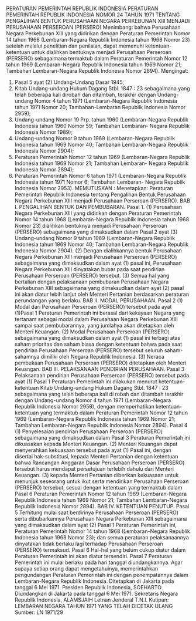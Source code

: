  PERATURAN PEMERINTAH REPUBLIK INDONESIA PERATURAN PEMERINTAH REPUBLIK INDONESIA NOMOR 24 TAHUN 1971 TENTANG PENGALIHAN BENTUK PERUSAHAAN NEGARA PERKEBUNAN XIII MENJADI PERUSAHAAN PERSEROAN (PERSERO)
Menimbang:
 bahwa Perusahaan Negara Perkebunan XIII yang didirikan dengan Peraturan Pemerintah Nomor 14 tahun 1968 (Lembaran-Negara Republik Indonesia tahun 1968 Nomor 23) setelah melalui penelitian dan penilaian, dapat memenuhi ketentuan-ketentuan untuk dialihkan bentuknya menjadi Perusahaan Perseroan (PERSERO) sebagaimana termaktub dalam Peraturan Pemerintah Nomor 12 tahun 1969 (Lembaran-Negara Republik Indonesia tahun 1969 Nomor 21; Tambahan Lembaran-Negara Republik Indonesia Nomor 2894). Mengingat:
1. Pasal 5 ayat (2) Undang-Undang Dasar 1945;
2. Kitab Undang-undang Hukum Dagang Stbl. 1847 : 23 sebagaimana yang telah beberapa kali dirobah dan ditambah, terakhir dengan Undang-undang Nomor 4 tahun 1971 (Lembaran-Negara Republik Indonesia tahun 1971 Nomor 20; Tambahan-Lembaran Republik Indonesia Nomor 2959);
3. Undang-undang Nomor 19 Prp. tahun 1960 (Lembaran-Negara Republik Indonesia tahun 1960 Nomor 59; Tambahan Lembaran- Negara Republik Indonesia Nomor 1989);
4. Undang-undang Nomor 9 tahun 1969 (Lembaran-Negara Republik Indonesia tahun 1969 Nomor 40; Tambahan Lembaran-Negara Republik Indonesia Nomor 2904);
5. Peraturan Pemerintah Nomor 12 tahun 1969 (Lembaran-Negara Republik Indonesia tahun 1969 Nomor 21; Tambahan Lembaran- Negara Republik Indonesia Nomor 2894);
6. Peraturan Pemerintah Nomor 6 tahun 1971 (Lembaran-Negara Republik Indonesia tahun 1971 Nomor 6; Tambahan Lembaran- Negara Republik Indonesia Nomor 2953).
MEMUTUSKAN :
 Menetapkan: Peraturan Pemerintah Republik Indonesia tentang Pengalihan Bentuk Perusahaan Negara Perkebunan XIII menjadi Perusahaan Perseroan (PERSERO). BAB I. PENGALIHAN BENTUK DAN PEMBUBARAN. Pasal 1.
(1) Perusahaan Negara Perkebunan XIII yang didirikan dengan Peraturan Pemerintah Nomor 14 tahun 1968 (Lembaran-Negara Republik Indonesia tahun 1968 Nomor 23) dialihkan bentuknya menjadi Perusahaan Perseroan (PERSERO) sebagaimana yang dimaksudkan dalam Pasal 2 ayat (3) Undang-undang Nomor 9 tahun 1969 (Lembaran-Negara Republik Indonesia tahun 1969 Nomor 40; Tambahan Lembaran-Negara Republik Indonesia Nomor 2904). (2) Dengan dialihkannya bentuk Perusahaan Negara Perkebunan XIII menjadi Perusahaan Perseroan (PERSERO) sebagaimana yang dimaksudkan dalam ayat (1) pasal ini, Perusahaan Negara Perkebunan XIII dinyatakan bubar pada saat pendirian Perusahaan Perseroan (PERSERO) tersebut. (3) Semua hal yang bertalian dengan pelaksanaan pembubaran Perusahaan Negara Perkebunan XIII sebagaimana yang dimaksudkan dalam ayat (2) pasal ini akan diatur lebih lanjut oleh Menteri Pertanian berdasarkan peraturan perundangan yang berlaku. BAB II. MODAL PERUSAHAAN.
Pasal 2
(1) Modal dari Perusahaan Perseroan (PERSERO) tersebut pada ayat (1)Pasal 1 Peraturan Pemerintah ini berasal dari kekayaan Negara yang tertanam sebagai modal dalam Perusahaan Negara Perkebunan XIII sampai saat pembubarannya, yang jumlahya akan ditetapkan oleh Menteri Keuangan. (2) Modal Perusahaan Perseroan (PERSERO) sebagaimana yang dimaksudkan dalam ayat (1) pasal ini terbagi atas saham prioritas dan saham biasa dengan ketentuan bahwa pada saat pendirian Perusahaan Perseroan (PERSERO) tersebut seluruh saham-sahamnya dimiliki oleh Negara Republik Indonesia. (3) Neraca pembukaan Perusahaan Perseroan (PERSERO) ditetapkan oleh Menteri Keuangan. BAB III. PELAKSANAAN PENDIRIAN PERUSAHAAN.
Pasal 3
Pelaksanaan pendirian Perusahaan Perseroan (PERSERO) tersebut pada ayat (1) Pasal 1 Peraturan Pemerintah ini dilakukan menurut ketentuan-ketentuan Kitab Undang-undang Hukum Dagang Stbl. 1847 : 23 sebagaimana yang telah beberapa kali di robah dan ditambah terakhir dengan Undang-undang Nomor 4 tahun 1971 (Lembaran-Negara Republik Indonesia Nomor 2959), dengan memperhatikan ketentuan- ketentuan yang termaktub dalam Peraturan Pemerintah Nomor 12 tahun 1969 (Lembaran-Negara Republik Indonesia tahun 1969 Nomor 21; Tambahan Lembaran-Negara Republik Indonesia Nomor 2894). Pasal 4 (1) Penyelesaian pendirian Perusahaan Perseroan (PERSERO) sebagaimana yang dimaksudkan dalam Pasal 3 Peraturan Pemerintah ini dikuasakan kepada Menteri Keuangan. (2) Menteri Keuangan dapat menyerahkan kekuasaan tersebut pada ayat (1) Pasal ini, dengan disertai hak-substitusi, kepada Menteri Pertanian dengan ketentuan bahwa Rancangan Anggaran Dasar Perusahaan Perseroan (PERSERO) tersebut harus mendapat persetujuan terlebih dahulu dari Menteri Keuangan. (3) kepada Menteri Pertanian diberikan kekuasaan untuk menunjuk seseorang untuk ikut serta mendirikan Perusahaan Perseroan (PERSERO) tersebut, sesuai dengan ketentuan yang termaktub dalam Pasal 6 Peraturan Pemerintah Nomor 12 tahun 1969 (Lembaran-Negara Republik Indonesia tahun 1969 Nomor 21; Tambahan Lembaran-Negara Republik Indonesia Nomor 2894). BAB IV. KETENTUAN PENUTUP.
Pasal 5
Terhitung mulai saat berdirinya Perusahaan Perseroan (PERSERO) serta dibubarkannya Perusahaan Negara Perkebunan XIII sebagaimana yang dimaksudkan dalam ayat (2) Pasal 1 Peraturan Pemerintah ini, Peraturan Pemerintah Nomor 14 tahun 1968 (Lembaran-Negara Republik Indonesia tahun 1968 Nomor 23); dan semua peraturan pelaksanaannya dinyatakan tidak berlaku lagi terhadap Perusahaan Perseroan (PERSERO) termaksud. Pasal 6 Hal-hal yang belum cukup diatur dalam Peraturan Pemerintah ini akan diatur tersendiri. Pasal 7 Peraturan Pemerintah ini mulai berlaku pada hari tanggal diundangkannya. Agar supaya setiap orang dapat mengetahuinya, memerintahkan pengundangan Peraturan Pemerintah ini dengan penempatannya dalam Lembaran-Negara Republik Indonesia. Ditetapkan di Jakarta pada tanggal 6 Mei 1971. Presiden Republik Indonesia, SOEHARTO Diundangkan di Jakarta pada tanggal 6 Mei 1971. Sekretaris Negara Republik Indonesia, ALAMSJAIH Letnan Jenderal T.N.I. Kutipan: LEMBARAN NEGARA TAHUN 1971 YANG TELAH DICETAK ULANG Sumber: LN 1971/29